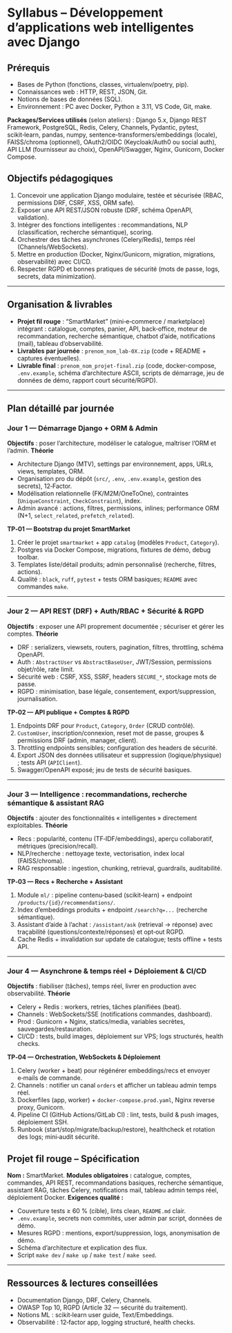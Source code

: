 # Syllabus – Développement d’applications web intelligentes avec Django

## Prérequis

* Bases de Python (fonctions, classes, virtualenv/poetry, pip).
* Connaissances web : HTTP, REST, JSON, Git.
* Notions de bases de données (SQL).
* Environnement : PC avec Docker, Python ≥ 3.11, VS Code, Git, make.

**Packages/Services utilisés** (selon ateliers) : Django 5.x, Django REST Framework, PostgreSQL, Redis, Celery, Channels, Pydantic, pytest, scikit‑learn, pandas, numpy, sentence-transformers/embeddings (locale), FAISS/chroma (optionnel), OAuth2/OIDC (Keycloak/Auth0 ou social auth), API LLM (fournisseur au choix), OpenAPI/Swagger, Nginx, Gunicorn, Docker Compose.


## Objectifs pédagogiques


1. Concevoir une application Django modulaire, testée et sécurisée (RBAC, permissions DRF, CSRF, XSS, ORM safe).
2. Exposer une API REST/JSON robuste (DRF, schéma OpenAPI, validation).
3. Intégrer des fonctions intelligentes : recommandations, NLP (classification, recherche sémantique), scoring.
4. Orchestrer des tâches asynchrones (Celery/Redis), temps réel (Channels/WebSockets).
5. Mettre en production (Docker, Nginx/Gunicorn, migration, migrations, observabilité) avec CI/CD.
6. Respecter RGPD et bonnes pratiques de sécurité (mots de passe, logs, secrets, data minimization).

---

## Organisation & livrables

* **Projet fil rouge** : “SmartMarket” (mini‑e‑commerce / marketplace) intégrant : catalogue, comptes, panier, API, back‑office, moteur de recommandation, recherche sémantique, chatbot d’aide, notifications (mail), tableau d’observabilité.
* **Livrables par journée** : `prenom_nom_lab-0X.zip` (code + README + captures éventuelles).
* **Livrable final** : `prenom_nom_projet-final.zip` (code, docker-compose, `.env.example`, schéma d’architecture ASCII, scripts de démarrage, jeu de données de démo, rapport court sécurité/RGPD).


---

## Plan détaillé par journée

### Jour 1 — Démarrage Django + ORM & Admin

**Objectifs** : poser l’architecture, modéliser le catalogue, maîtriser l’ORM et l’admin.
**Théorie**

* Architecture Django (MTV), settings par environnement, apps, URLs, views, templates, ORM.
* Organisation pro du dépôt (`src/`, `.env`, `.env.example`, gestion des secrets), 12‑Factor.
* Modélisation relationnelle (FK/M2M/OneToOne), contraintes (`UniqueConstraint`, `CheckConstraint`), index.
* Admin avancé : actions, filtres, permissions, inlines; performance ORM (N+1, `select_related`, `prefetch_related`).

**TP‑01 — Bootstrap du projet SmartMarket**

1. Créer le projet `smartmarket` + app `catalog` (modèles `Product`, `Category`).
2. Postgres via Docker Compose, migrations, fixtures de démo, debug toolbar.
3. Templates liste/détail produits; admin personnalisé (recherche, filtres, actions).
4. Qualité : `black`, `ruff`, `pytest` + tests ORM basiques; `README` avec commandes `make`.

---

### Jour 2 — API REST (DRF) + Auth/RBAC + Sécurité & RGPD

**Objectifs** : exposer une API proprement documentée ; sécuriser et gérer les comptes.
**Théorie**

* DRF : serializers, viewsets, routers, pagination, filtres, throttling, schéma OpenAPI.
* Auth : `AbstractUser` vs `AbstractBaseUser`, JWT/Session, permissions objet/rôle, rate limit.
* Sécurité web : CSRF, XSS, SSRF, headers `SECURE_*`, stockage mots de passe.
* RGPD : minimisation, base légale, consentement, export/suppression, journalisation.

**TP‑02 — API publique + Comptes & RGPD**

1. Endpoints DRF pour `Product`, `Category`, `Order` (CRUD contrôlé).
2. `CustomUser`, inscription/connexion, reset mot de passe, groupes & permissions DRF (admin, manager, client).
3. Throttling endpoints sensibles; configuration des headers de sécurité.
4. Export JSON des données utilisateur et suppression (logique/physique) ; tests API (`APIClient`).
5. Swagger/OpenAPI exposé; jeu de tests de sécurité basiques.

---

### Jour 3 — Intelligence : recommandations, recherche sémantique & assistant RAG

**Objectifs** : ajouter des fonctionnalités « intelligentes » directement exploitables.
**Théorie**

* Recs : popularité, contenu (TF‑IDF/embeddings), aperçu collaboratif, métriques (precision/recall).
* NLP/recherche : nettoyage texte, vectorisation, index local (FAISS/chroma).
* RAG responsable : ingestion, chunking, retrieval, guardrails, auditabilité.

**TP‑03 — Recs + Recherche + Assistant**

1. Module `ml/` : pipeline contenu‑based (scikit‑learn) + endpoint `/products/{id}/recommendations/`.
2. Index d’embeddings produits + endpoint `/search?q=...` (recherche sémantique).
3. Assistant d’aide à l’achat : `/assistant/ask` (retrieval → réponse) avec traçabilité (questions/contexte/réponses) et opt‑out RGPD.
4. Cache Redis + invalidation sur update de catalogue; tests offline + tests API.

---

### Jour 4 — Asynchrone & temps réel + Déploiement & CI/CD

**Objectifs** : fiabiliser (tâches), temps réel, livrer en production avec observabilité.
**Théorie**

* Celery + Redis : workers, retries, tâches planifiées (beat).
* Channels : WebSockets/SSE (notifications commandes, dashboard).
* Prod : Gunicorn + Nginx, statics/media, variables secrètes, sauvegardes/restauration.
* CI/CD : tests, build images, déploiement sur VPS; logs structurés, health checks.

**TP‑04 — Orchestration, WebSockets & Déploiement**

1. Celery (worker + beat) pour régénérer embeddings/recs et envoyer e‑mails de commande.
2. Channels : notifier un canal `orders` et afficher un tableau admin temps réel.
3. Dockerfiles (app, worker) + `docker-compose.prod.yaml`, Nginx reverse proxy, Gunicorn.
4. Pipeline CI (GitHub Actions/GitLab CI) : lint, tests, build & push images, déploiement SSH.
5. Runbook (start/stop/migrate/backup/restore), healthcheck et rotation des logs; mini‑audit sécurité.



## Projet fil rouge – Spécification

**Nom :** SmartMarket.
**Modules obligatoires :** catalogue, comptes, commandes, API REST, recommandations basiques, recherche sémantique, assistant RAG, tâches Celery, notifications mail, tableau admin temps réel, déploiement Docker.
**Exigences qualité :**

* Couverture tests ≥ 60 % (cible), lints clean, `README.md` clair.
* `.env.example`, secrets non commités, user admin par script, données de démo.
* Mesures RGPD : mentions, export/suppression, logs, anonymisation de démo.
* Schéma d’architecture et explication des flux.
* Script `make dev` / `make up` / `make test` / `make seed`.

---

## Ressources & lectures conseillées

* Documentation Django, DRF, Celery, Channels.
* OWASP Top 10, RGPD (Article 32 — sécurité du traitement).
* Notions ML : scikit‑learn user guide, Text/Embeddings.
* Observabilité : 12‑factor app, logging structuré, health checks.









